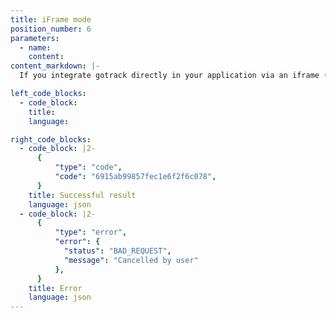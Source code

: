 ```yaml
---
title: iFrame mode
position_number: 6
parameters:
  - name:
    content:
content_markdown: |-
  If you integrate gotrack directly in your application via an iframe (this mode is available for verified developers only), the result will be delivered as stringified object via [postMessage](https://developer.mozilla.org/en-US/docs/Web/API/Window/postMessage) to the parent window.

left_code_blocks:
  - code_block:
    title:
    language:

right_code_blocks:
  - code_block: |2-
      {
          "type": "code",
          "code": "6915ab99857fec1e6f2f6c078",
      }
    title: Successful result
    language: json
  - code_block: |2-
      {
          "type": "error",
          "error": {
            "status": "BAD_REQUEST",
            "message": "Cancelled by user"
          },
      }
    title: Error
    language: json
---
```


